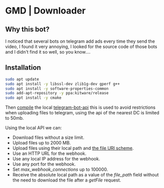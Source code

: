 # GMD | Downloader

## Why this bot? 

I noticed that several bots on telegram add ads every time they send the video, I found it very annoying, I looked for the source code of those bots and I didn't find it so well, so you know....

## Installation

```sh
sudo apt update
sudo apt install -y libssl-dev zlib1g-dev gperf g++
sudo apt install -y software-properties-common
sudo add-apt-repository -y ppa:kitware/release
sudo apt install -y cmake
```

Then [compile](https://github.com/tdlib/telegram-bot-api?tab=readme-ov-file#installation) the local [telegram-bot-api](https://core.telegram.org/bots/api) this is used to avoid restrictions when uploading files to telegram, using the api of the nearest DC is limited to 50mb.

Using the local API we can:
* Download files without a size limit.
* Upload files up to 2000 MB.
* Upload files using their local path and [the file URI scheme](https://en.wikipedia.org/wiki/File_URI_scheme).
* Use an HTTP URL for the webhook.
* Use any local IP address for the webhook.
* Use any port for the webhook.
* Set *max_webhook_connections* up to 100000.
* Receive the absolute local path as a value of the *file_path* field without the need to download the file after a *getFile* request.